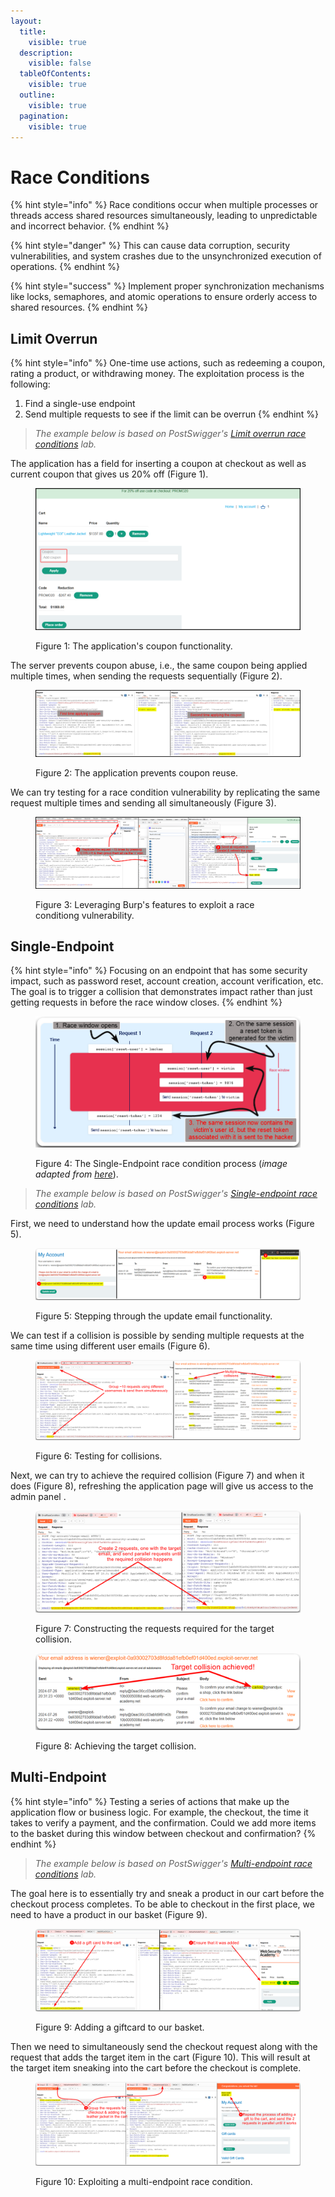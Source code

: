 ```yaml
---
layout:
  title:
    visible: true
  description:
    visible: false
  tableOfContents:
    visible: true
  outline:
    visible: true
  pagination:
    visible: true
---
```


# Race Conditions

{% hint style="info" %}
Race conditions occur when multiple processes or threads access shared resources simultaneously, leading to unpredictable and incorrect behavior.
{% endhint %}

{% hint style="danger" %}
This can cause data corruption, security vulnerabilities, and system crashes due to the unsynchronized execution of operations.
{% endhint %}

{% hint style="success" %}
Implement proper synchronization mechanisms like locks, semaphores, and atomic operations to ensure orderly access to shared resources.
{% endhint %}

## Limit Overrun

{% hint style="info" %}
One-time use actions, such as redeeming a coupon, rating a product, or withdrawing money. The exploitation process is the following:

1. Find a single-use endpoint
2. Send multiple requests to see if the limit can be overrun
{% endhint %}

> _The example below is based on PostSwigger's_ [_Limit overrun race conditions_](https://portswigger.net/web-security/race-conditions/lab-race-conditions-limit-overrun) _lab._

The application has a field for inserting a coupon at checkout as well as current coupon that gives us 20% off (Figure 1).

<figure><img src="../../.gitbook/assets/chrome_WdYHnq9BWd.png" alt=""><figcaption><p>Figure 1: The application's coupon functionality.</p></figcaption></figure>

The server prevents coupon abuse, i.e., the same coupon being applied multiple times, when sending the requests sequentially (Figure 2).

<figure><img src="../../.gitbook/assets/chrome_R99XNqk70K.png" alt=""><figcaption><p>Figure 2: The application prevents coupon reuse.</p></figcaption></figure>

We can try testing for a race condition vulnerability by replicating the same request multiple times and sending all simultaneously (Figure 3).

<figure><img src="../../.gitbook/assets/chrome_fBtSXhCdoq.png" alt=""><figcaption><p>Figure 3: Leveraging Burp's features to exploit a race conditiong vulnerability.</p></figcaption></figure>

## Single-Endpoint

{% hint style="info" %}
Focusing on an endpoint that has some security impact, such as password reset, account creation, account verification, etc. The goal is to trigger a collision that demonstrates impact rather than just getting requests in before the race window closes.
{% endhint %}

<figure><img src="../../.gitbook/assets/web_race_cond_3.png" alt=""><figcaption><p>Figure 4: The Single-Endpoint race condition process (<em>image adapted from</em> <a href="https://portswigger.net/web-security/race-conditions#single-endpoint-race-conditions"><em>here</em></a>).</p></figcaption></figure>

> _The example below is based on PostSwigger's_ [_Single-endpoint race conditions_](https://portswigger.net/web-security/race-conditions/lab-race-conditions-single-endpoint) _lab._

First, we need to understand how the update email process works (Figure 5).

<figure><img src="../../.gitbook/assets/web_race_cond_4.png" alt=""><figcaption><p>Figure 5: Stepping through the update email functionality.</p></figcaption></figure>

We can test if a collision is possible by sending multiple requests at the same time using different user emails (Figure 6).

<figure><img src="../../.gitbook/assets/web_race_cond_5.png" alt=""><figcaption><p>Figure 6: Testing for collisions.</p></figcaption></figure>

Next, we can try to achieve the required collision (Figure 7) and when it does (Figure 8), refreshing the application page will give us access to the admin panel .

<figure><img src="../../.gitbook/assets/web_race_cond_6.png" alt=""><figcaption><p>Figure 7: Constructing the requests required for the target collision.</p></figcaption></figure>

<figure><img src="../../.gitbook/assets/web_race_cond_7.png" alt=""><figcaption><p>Figure 8: Achieving the target collision.</p></figcaption></figure>

## Multi-Endpoint

{% hint style="info" %}
Testing a series of actions that make up the application flow or business logic. For example, the checkout, the time it takes to verify a payment, and the confirmation. Could we add more items to the basket during this window between checkout and confirmation?
{% endhint %}

> _The example below is based on PostSwigger's_ [_Multi-endpoint race conditions_](https://portswigger.net/web-security/race-conditions/lab-race-conditions-multi-endpoint) _lab._

The goal here is to essentially try and sneak a product in our cart before the checkout process completes. To be able to checkout in the first place, we need to have a product in our basket (Figure 9).

<figure><img src="../../.gitbook/assets/web_race_cond_8.png" alt=""><figcaption><p>Figure 9: Adding a giftcard to our basket.</p></figcaption></figure>

Then we need to simultaneously send the checkout request along with the request that adds the target item in the cart (Figure 10). This will result at the target item sneaking into the cart before the checkout is complete.

<figure><img src="../../.gitbook/assets/web_race_cond_9.png" alt=""><figcaption><p>Figure 10: Exploiting a multi-endpoint race condition.</p></figcaption></figure>
